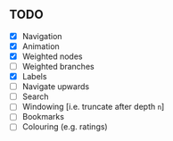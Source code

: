 ## TODO

- [x] Navigation
- [x] Animation
- [x] Weighted nodes
- [ ] Weighted branches
- [x] Labels
- [ ] Navigate upwards
- [ ] Search
- [ ] Windowing [i.e. truncate after depth `n`]
- [ ] Bookmarks
- [ ] Colouring (e.g. ratings)
